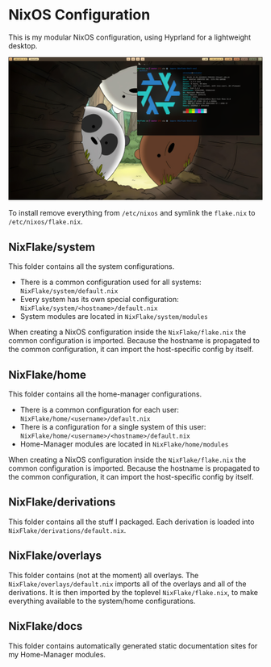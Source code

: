 # NixOS Configuration

This is my modular NixOS configuration, using Hyprland for a lightweight desktop.

![](desktop.png)

To install remove everything from ``/etc/nixos`` and symlink the ``flake.nix`` to ``/etc/nixos/flake.nix``.

## NixFlake/system

This folder contains all the system configurations.

- There is a common configuration used for all systems: ``NixFlake/system/default.nix``
- Every system has its own special configuration: ``NixFlake/system/<hostname>/default.nix``
- System modules are located in ``NixFlake/system/modules``

When creating a NixOS configuration inside the ``NixFlake/flake.nix`` the common configuration is imported.
Because the hostname is propagated to the common configuration, it can import the host-specific config by itself.

## NixFlake/home

This folder contains all the home-manager configurations.

- There is a common configuration for each user: ``NixFlake/home/<username>/default.nix``
- There is a configuration for a single system of this user: ``NixFlake/home/<username>/<hostname>/default.nix``
- Home-Manager modules are located in ``NixFlake/home/modules``

When creating a NixOS configuration inside the ``NixFlake/flake.nix`` the common configuration is imported.
Because the hostname is propagated to the common configuration, it can import the host-specific config by itself.

## NixFlake/derivations

This folder contains all the stuff I packaged.
Each derivation is loaded into ``NixFlake/derivations/default.nix``.

## NixFlake/overlays

This folder contains (not at the moment) all overlays.
The ``NixFlake/overlays/default.nix`` imports all of the overlays and all of the derivations.
It is then imported by the toplevel ``NixFlake/flake.nix``, to make everything available to the system/home configurations.

## NixFlake/docs

This folder contains automatically generated static documentation sites for my Home-Manager modules.
